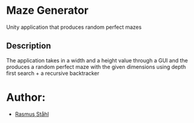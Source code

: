 # Maze Generator
Unity application that produces random perfect mazes
## Description
The application takes in a width and a height value through a GUI and the produces a random perfect maze with the given dimensions using depth first search + a recursive backtracker
# Author:
- [Rasmus Ståhl](https://github.com/Mt-Rasmus)
